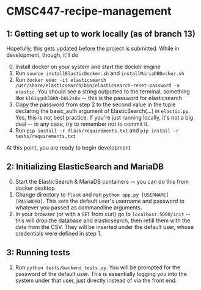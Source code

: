 # CMSC447-recipe-management

## 1: Getting set up to work locally (as of branch 13)

Hopefully, this gets updated before the project is submitted. While in development, though, it'll do

0. Install docker on your system and start the docker engine
1. Run `source installElasticDocker.sh` and `installMariaDBDocker.sh`
2. Run `docker exec -it elasticsearch /usr/share/elasticsearch/bin/elasticsearch-reset-password -u elastic`. You should see a string outputted to the terminal, something like `kl61qgnh5BKN-bUL2s0x` -- this is the password for elasticsearch
3. Copy the password from step 2 to the second value in the tuple declaring the basic_auth argument of ElasticSearch(...) in `elastic.py`. Yes, this is not best practice. If you're just running locally, it's not a big deal -- in any case, try to remember not to commit it.
4. Run `pip install -r flask/requirements.txt` and `pip install -r tests/requirements.txt`

At this point, you are ready to begin development

## 2: Initializing ElasticSearch and MariaDB

0. Start the ElasticSearch & MariaDB containers -- you can do this from docker desktop
1. Change directory to `flask` and run `python app.py [USERNAME] [PASSWORD]`. This sets the default user's username and password to whatever you passed as commandline arguments.
2. In your browser (or with a `GET` from curl) go to `localhost:5000/init` -- this will drop the database and elasticsearch, then refill them with the data from the CSV. They will be inserted under the default user, whose credentials were defined in step 1.

## 3: Running tests

1. Run `python tests/backend_tests.py`. You will be prompted for the password of the default user. This is essentially logging you into the system under that user, just directly instead of via the front end.